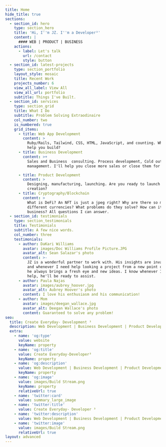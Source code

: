 ```yaml
---
title: Home
hide_title: true
sections:
  - section_id: hero
    type: section_hero
    title: 'Hi, I''m JZ. I''m a Developer³'
    content: |
      #### WEB | PRODUCT | BUSINESS
    actions:
      - label: Let's talk
        url: /contact
        style: button
  - section_id: latest-projects
    type: section_portfolio
    layout_style: mosaic
    title: Recent Work
    projects_number: 6
    view_all_label: View All
    view_all_url: portfolio
    subtitle: Things I've Built.
  - section_id: services
    type: section_grid
    title: What I Do
    subtitle: Problem Solving Extraodinaire
    col_number: two
    is_numbered: true
    grid_items:
      - title: Web App Development
        content: >
          Ruby/Rails, Tailwind, CSS, HTML, JavaScript, and counting. What can I
          help you build?
      - title: Business Development
        content: >+
          Sales and Business  consulting. Process development, Cold outreach,
          management. I'll help you close more sales or close them for you.

      - title: Product Development
        content: >
          Designing, manufacturing, launching. Are you ready to launch your
          creation?
      - title: Cryptography/Blockchain
        content: >
          What is DeFi? An NFT is just a jpeg right? Why are there so many
          different currencies? What problems do they solve? How can it help my
          business? All questions I can answer.
  - section_id: testimonials
    type: section_testimonials
    title: Testimonials
    subtitle: A few nice words.
    col_number: three
    testimonials:
      - author: DaKari Williams
        avatar: images/Doc Williams Profile Picture.JPG
        avatar_alt: Sean Salazar's photo
        content: >-
          JZ is a wonderful partner to work with. His insights are invaluable,
          and whenever I need help looking a project from a new point of view,
          he always brings a fresh eye and new ideas. I know whenever I need
          help, he'll be ready to assist.
      - author: Paula Najas
        avatar: images/aubrey_hoover.jpg
        avatar_alt: Aubrey Hoover's photo
        content: I love his enthusiasm and his communication!
      - author: Mom
        avatar: images/deegan_wallace.jpg
        avatar_alt: Deegan Wallace's photo
        content: Guaranteed to solve any problem!
seo:
  title: Create Everyday- Development ³
  description: Web Development | Business Development | Product Development
  extra:
    - name: 'og:type'
      value: website
      keyName: property
    - name: 'og:title'
      value: Create Everyday-Developer³
      keyName: property
    - name: 'og:description'
      value: Web Development | Business Development | Product Development
      keyName: property
    - name: 'og:image'
      value: images/Build Stream.png
      keyName: property
      relativeUrl: true
    - name: 'twitter:card'
      value: summary_large_image
    - name: 'twitter:title'
      value: Create Everyday- Developer ³
    - name: 'twitter:description'
      value: Web Development | Business Development | Product Development
    - name: 'twitter:image'
      value: images/Build Stream.png
      relativeUrl: true
layout: advanced
---
```

